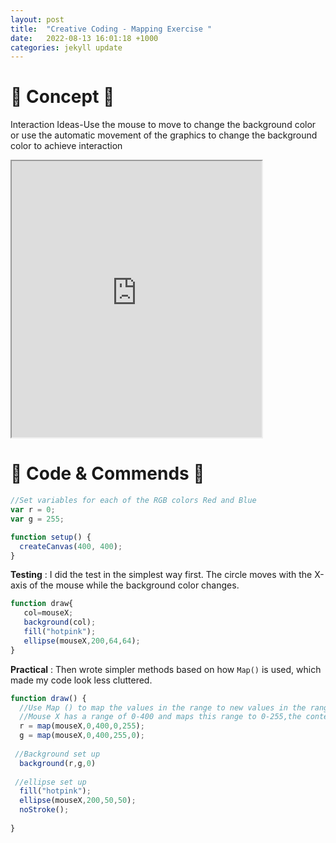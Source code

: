 ```yaml
---
layout: post
title:  "Creative Coding - Mapping Exercise "
date:   2022-08-13 16:01:18 +1000
categories: jekyll update
---
```


# 🌟 Concept 🌟 

Interaction Ideas-Use the mouse to move to change the background color or use the automatic movement of the graphics to change the background color to achieve interaction

<iframe width=400 height=442 src="https://editor.p5js.org/LuciaOvO/full/HGAfU61Y6"></iframe>



# 🌟 Code & Commends 🌟 

```javascript
//Set variables for each of the RGB colors Red and Blue 
var r = 0;
var g = 255;

function setup() {
  createCanvas(400, 400);
}
```


**Testing**
: I did the test in the simplest way first. The circle moves with the X-axis of the mouse while the background color changes. 
```javascript
function draw{
   col=mouseX;
   background(col); 
   fill("hotpink");
   ellipse(mouseX,200,64,64);
}
```

**Practical** 
: Then wrote simpler methods based on how ```Map()``` is used, which made my code look less cluttered.

```javascript
function draw() {
  //Use Map () to map the values in the range to new values in the range with the others 
  //Mouse X has a range of 0-400 and maps this range to 0-255,the content assigned to the variable color
  r = map(mouseX,0,400,0,255);
  g = map(mouseX,0,400,255,0); 
 
 //Background set up
  background(r,g,0)
 
 //ellipse set up
  fill("hotpink");
  ellipse(mouseX,200,50,50);
  noStroke();
   
}
```